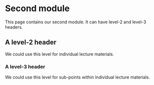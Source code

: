 # Second module

This page contains our second module. It can have level-2 and level-3 headers.

## A level-2 header

We could use this level for individual lecture materials.

### A level-3 header

We could use this level for sub-points within individual lecture materials.
